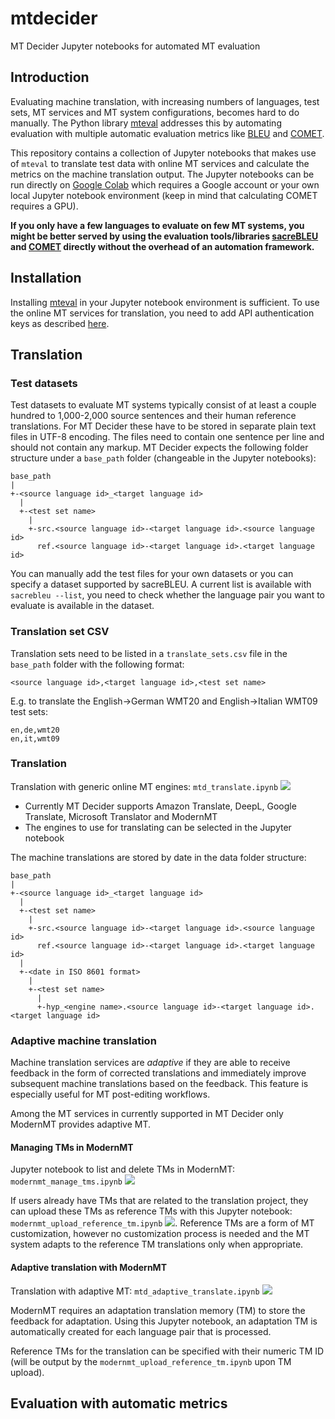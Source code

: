 # mtdecider
MT Decider Jupyter notebooks for automated MT evaluation

## Introduction
Evaluating machine translation, with increasing numbers of languages, test sets, MT services and MT system configurations, becomes hard to do manually. The Python library [mteval](https://pypi.org/project/mteval/) addresses this by automating evaluation with multiple automatic evaluation metrics like [BLEU](https://github.com/mjpost/sacrebleu) and [COMET](https://github.com/Unbabel/COMET).

This repository contains a collection of Jupyter notebooks that makes use of `mteval` to translate test data with online MT services and calculate the metrics on the machine translation output. The Jupyter notebooks can be run directly on [Google Colab](https://colab.research.google.com/) which requires a Google account or your own local Jupyter notebook environment (keep in mind that  calculating COMET requires a GPU).

**If you only have a few languages to evaluate on few MT systems, you might be better served by using the evaluation tools/libraries [sacreBLEU](https://github.com/mjpost/sacrebleu) and [COMET](https://github.com/Unbabel/COMET) directly without the overhead of an automation framework.**

## Installation
Installing [mteval](https://pypi.org/project/mteval/) in your Jupyter notebook environment is sufficient. To use the online MT services for translation, you need to add API authentication keys as described [here](https://github.com/achimr/mteval#setting-up-cloud-authentication-and-parameters-in-the-environment).

## Translation

### Test datasets
Test datasets to evaluate MT systems typically consist of at least a couple hundred to 1,000-2,000 source sentences and their human reference translations. For MT Decider these have to be stored in separate plain text files in UTF-8 encoding. The files need to contain one sentence per line and should not contain any markup. MT Decider expects the following folder structure under a `base_path` folder (changeable in the Jupyter notebooks):
```
base_path
|
+-<source language id>_<target language id>
  |
  +-<test set name>
    |
    +-src.<source language id>-<target language id>.<source language id>
      ref.<source language id>-<target language id>.<target language id>
```
You can manually add the test files for your own datasets or you can specify a dataset supported by sacreBLEU. A current list is available with `sacrebleu --list`, you need to check whether the language pair you want to evaluate is available in the dataset.

### Translation set CSV
Translation sets need to be listed in a `translate_sets.csv` file in the `base_path` folder with the following format:
```
<source language id>,<target language id>,<test set name>
```
E.g. to translate the English→German WMT20 and English→Italian WMT09 test sets:
```
en,de,wmt20
en,it,wmt09
```

### Translation
Translation with generic online MT engines: `mtd_translate.ipynb` [![](https://colab.research.google.com/assets/colab-badge.svg)](https://colab.research.google.com/github/achimr/mtdecider/blob/main/translate/mtd_translate.ipynb)
* Currently MT Decider supports Amazon Translate, DeepL, Google Translate, Microsoft Translator and ModernMT
* The engines to use for translating can be selected in the Jupyter notebook

The machine translations are stored by date in the data folder structure:
```
base_path
|
+-<source language id>_<target language id>
  |
  +-<test set name>
    |
    +-src.<source language id>-<target language id>.<source language id>
      ref.<source language id>-<target language id>.<target language id>
  |
  +-<date in ISO 8601 format>
    |
    +-<test set name>
      |
      +-hyp_<engine name>.<source language id>-<target language id>.<target language id>
```

### Adaptive machine translation
Machine translation services are _adaptive_ if they are able to receive feedback in the form of corrected translations and immediately improve subsequent machine translations based on the feedback. This feature is especially useful for MT post-editing workflows. 

Among the MT services in currently supported in MT Decider only ModernMT provides adaptive MT.

#### Managing TMs in  ModernMT
Jupyter notebook to list and delete TMs in ModernMT: `modernmt_manage_tms.ipynb` [![](https://colab.research.google.com/assets/colab-badge.svg)](https://colab.research.google.com/github/achimr/mtdecider/blob/main/translate/mtd_manage_tms.ipynb)

If users already have TMs that are related to the translation project, they can upload these TMs as reference TMs with this Jupyter notebook: `modernmt_upload_reference_tm.ipynb` [![](https://colab.research.google.com/assets/colab-badge.svg)](https://colab.research.google.com/github/achimr/mtdecider/blob/main/translate/mtd_upload_reference_tms.ipynb). Reference TMs are a form of MT customization, however no customization process is needed and the MT system adapts to the reference TM translations only when appropriate.

#### Adaptive translation with ModernMT
Translation with adaptive MT: `mtd_adaptive_translate.ipynb` [![](https://colab.research.google.com/assets/colab-badge.svg)](https://colab.research.google.com/github/achimr/mtdecider/blob/main/translate/mtd_adaptive_translate.ipynb)

ModernMT requires an adaptation translation memory (TM) to store the feedback for adaptation. Using this Jupyter notebook, an adaptation TM is automatically created for each language pair that is processed.

Reference TMs for the translation can be specified with their numeric TM ID (will be output by the `modernmt_upload_reference_tm.ipynb` upon TM upload).


## Evaluation with automatic metrics
